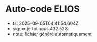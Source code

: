 # Auto-code ELIOS
- ts: 2025-09-05T04:41:54.604Z
- sig: ∞.je.toi.nous.432.528
- note: fichier généré automatiquement